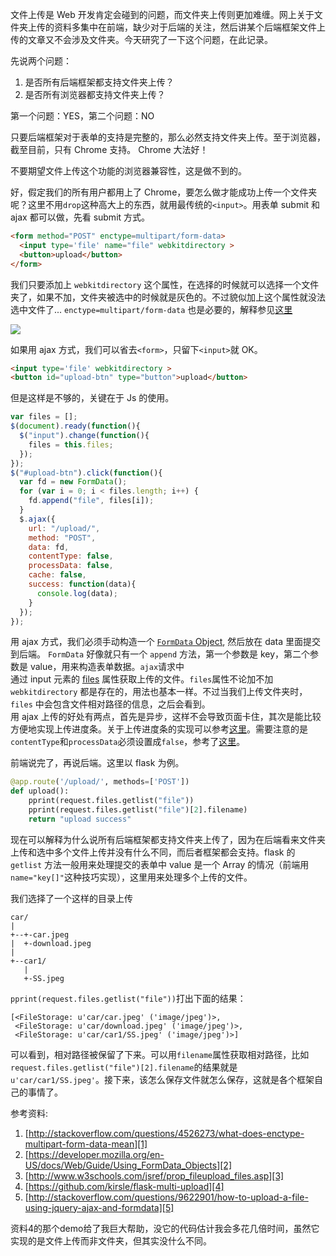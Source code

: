 文件上传是 Web 开发肯定会碰到的问题，而文件夹上传则更加难缠。网上关于文件夹上传的资料多集中在前端，缺少对于后端的关注，然后讲某个后端框架文件上传的文章又不会涉及文件夹。今天研究了一下这个问题，在此记录。

先说两个问题：

1. 是否所有后端框架都支持文件夹上传？
2. 是否所有浏览器都支持文件夹上传？

第一个问题：YES，第二个问题：NO

只要后端框架对于表单的支持是完整的，那么必然支持文件夹上传。至于浏览器，截至目前，只有 Chrome 支持。 Chrome 大法好！

不要期望文件上传这个功能的浏览器兼容性，这是做不到的。

好，假定我们的所有用户都用上了 Chrome，要怎么做才能成功上传一个文件夹呢？这里不用`drop`这种高大上的东西，就用最传统的`<input>`。用表单 submit 和 ajax 都可以做，先看 submit 方式。

```html
<form method="POST" enctype=multipart/form-data>
  <input type='file' name="file" webkitdirectory >
  <button>upload</button>
</form> 
```
我们只要添加上 `webkitdirectory` 这个属性，在选择的时候就可以选择一个文件夹了，如果不加，文件夹被选中的时候就是灰色的。不过貌似加上这个属性就没法选中文件了... `enctype=multipart/form-data` 也是必要的，解释参见[这里][1]

![](http://laike9m.com/media/content/BlogPost/images/dirup.png)

如果用 ajax 方式，我们可以省去`<form>`，只留下`<input>`就 OK。

```html
<input type='file' webkitdirectory >  
<button id="upload-btn" type="button">upload</button>  
```
但是这样是不够的，关键在于 Js 的使用。

```javascript
var files = [];
$(document).ready(function(){
  $("input").change(function(){
    files = this.files;
  });
});
$("#upload-btn").click(function(){
  var fd = new FormData();
  for (var i = 0; i < files.length; i++) {
    fd.append("file", files[i]);
  }
  $.ajax({
    url: "/upload/",
    method: "POST",
    data: fd,
    contentType: false,
    processData: false,
    cache: false,
    success: function(data){
      console.log(data);
    }
  });
});
```
用 ajax 方式，我们必须手动构造一个 [`FormData` Object][2], 然后放在 data 里面提交到后端。 `FormData` 好像就只有一个 `append` 方法，第一个参数是 key，第二个参数是 value，用来构造表单数据。`ajax`请求中  
通过 input 元素的 [files][3] 属性获取上传的文件。`files`属性不论加不加 `webkitdirectory` 都是存在的，用法也基本一样。不过当我们上传文件夹时，`files` 中会包含文件相对路径的信息，之后会看到。  
用 ajax 上传的好处有两点，首先是异步，这样不会导致页面卡住，其次是能比较方便地实现上传进度条。关于上传进度条的实现可以参考[这里][4]。需要注意的是`contentType`和`processData`必须设置成`false`，参考了[这里][5]。

前端说完了，再说后端。这里以 flask 为例。

```python
@app.route('/upload/', methods=['POST'])
def upload():
    pprint(request.files.getlist("file"))
    pprint(request.files.getlist("file")[2].filename)
    return "upload success"
```

现在可以解释为什么说所有后端框架都支持文件夹上传了，因为在后端看来文件夹上传和选中多个文件上传并没有什么不同，而后者框架都会支持。flask 的 `getlist` 方法一般用来处理提交的表单中 value 是一个 Array 的情况（前端用`name="key[]"`这种技巧实现），这里用来处理多个上传的文件。

我们选择了一个这样的目录上传

```
car/
|
+--+-car.jpeg
|  +-download.jpeg
|
+--car1/
   |
   +-SS.jpeg
```

`pprint(request.files.getlist("file"))`打出下面的结果：  

```
[<FileStorage: u'car/car.jpeg' ('image/jpeg')>,
 <FileStorage: u'car/download.jpeg' ('image/jpeg')>,
 <FileStorage: u'car/car1/SS.jpeg' ('image/jpeg')>]
```
可以看到，相对路径被保留了下来。可以用`filename`属性获取相对路径，比如`request.files.getlist("file")[2].filename`的结果就是`u'car/car1/SS.jpeg'`。接下来，该怎么保存文件就怎么保存，这就是各个框架自己的事情了。

参考资料:  
1. [http://stackoverflow.com/questions/4526273/what-does-enctype-multipart-form-data-mean][1]  
2. [https://developer.mozilla.org/en-US/docs/Web/Guide/Using_FormData_Objects][2]  
3. [http://www.w3schools.com/jsref/prop_fileupload_files.asp][3]  
4. [https://github.com/kirsle/flask-multi-upload][4]  
5. [http://stackoverflow.com/questions/9622901/how-to-upload-a-file-using-jquery-ajax-and-formdata][5]

资料4的那个demo给了我巨大帮助，没它的代码估计我会多花几倍时间，虽然它实现的是文件上传而非文件夹，但其实没什么不同。

[1]:http://stackoverflow.com/questions/4526273/what-does-enctype-multipart-form-data-mean
[2]:https://developer.mozilla.org/en-US/docs/Web/Guide/Using_FormData_Objects
[3]:http://www.w3schools.com/jsref/prop_fileupload_files.asp
[4]:https://github.com/kirsle/flask-multi-upload
[5]:http://stackoverflow.com/questions/9622901/how-to-upload-a-file-using-jquery-ajax-and-formdata